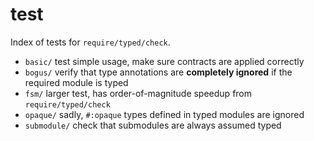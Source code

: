 test
===

Index of tests for `require/typed/check`.

- `basic/` test simple usage, make sure contracts are applied correctly
- `bogus/` verify that type annotations are __completely ignored__ if the required module is typed
- `fsm/` larger test, has order-of-magnitude speedup from `require/typed/check`
- `opaque/` sadly, `#:opaque` types defined in typed modules are ignored
- `submodule/` check that submodules are always assumed typed
